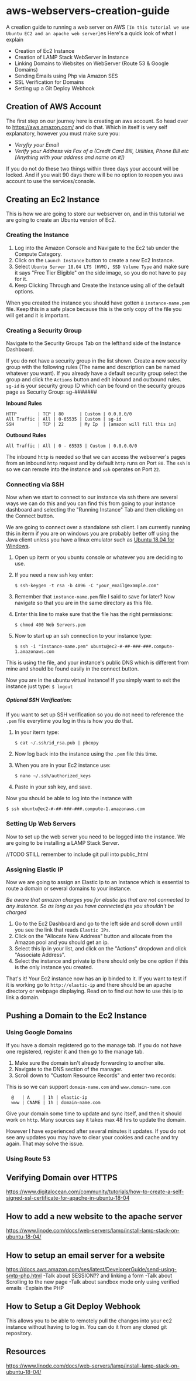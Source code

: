 # aws-webservers-creation-guide
A creation guide to running a web server on AWS ```[In this tutorial we use Ubuntu EC2 and an apache web server]```es 
Here's a quick look of what I explain
* Creation of Ec2 Instance
* Creation of LAMP Stack WebServer in Instance
* Linking Domains to Websites on WebServer (Route 53 & Google Domains)
* Sending Emails using Php via Amazon SES
* SSL Verification for Domains
* Setting up a Git Deploy Webhook

## Creation of AWS Account
The first step on our journey here is creating an aws account. So head over to https://aws.amazon.com/ and do that.
Which in itself is very self explanatory, however you must make sure you:
  * *Veryfiy your Email*
  * *Verify your Address via Fax of a (Credit Card Bill, Utilities, Phone Bill etc [Anything with your address and name on it])*
  
If you do not do these two things within three days your account will be locked. And if you wait 90 days there will be no option to reopen you aws account to use the services/console.

## Creating an Ec2 Instance
This is how we are going to store our webserver on, and in this tutorial we are going to create an Ubuntu version of Ec2.

### Creating the Instance
1. Log into the Amazon Console and Navigate to the Ec2 tab under the Compute Category.
1. Click on the `Launch Instance` button to create a new Ec2 Instance.
1. Select `Ubuntu Server 18.04 LTS (HVM), SSD Volume Type` and make sure it says "Free Tier Eligible" on the side image, so you do not have to pay for it.
1. Keep Clicking Through and Create the Instance using all of the default options.

When you created the instance you should have gotten a `instance-name.pem` file. Keep this in a safe place because this is the only copy of the file you will get and it is important. 

### Creating a Security Group
Navigate to the Security Groups Tab on the lefthand side of the Instance Dashboard.

If you do not have a security group in the list shown. Create a new security group with the following rules (The name and description can be named whatever you want). 
If you already have a default security group select the group and click the `Actions` button and edit inbound and outbound rules.
`sg-id` is your security group ID which can be found on the security groups page as Security Group: sg-#######

   **Inbound Rules**
   
    HTTP        | TCP | 80      | Custom | 0.0.0.0/0
    All Traffic | All | 0-65535 | Custom | sg-id
    SSH         | TCP | 22      | My Ip  | [amazon will fill this in]

   **Outbound Rules**
   
    All Traffic | All | 0 - 65535 | Custom | 0.0.0.0/0 

The inbound `http` is needed so that we can access the webserver's pages from an inbound `http` request and by default `http` runs on Port `80`.
The `ssh` is so we can remote into the instance and `ssh` operates on Port `22`.

### Connecting via SSH
Now when we start to connect to our instance via ssh there are several ways we can do this and you can find this from going to your instance dashboard and selecting the "Running Instance" Tab and then clicking on the Connect button.

We are going to connect over a standalone ssh client. I am currently running this in iterm if you are on windows you are probably better off using the Java client unless you have a linux emulator such as [Ubuntu 18.04 for Windows](https://www.microsoft.com/en-us/p/ubuntu-1804-lts/9n9tngvndl3q?activetab=pivot:overviewtab).

1. Open up iterm or you ubuntu console or whatever you are deciding to use.
1. If you need a new ssh key enter:
    
     `$ ssh-keygen -t rsa -b 4096 -C "your_email@example.com"`
1. Remember that `instance-name.pem` file I said to save for later? Now navigate so that you are in the same directory as this file.
1. Enter this line to make sure that the file has the right permissions:

    `$ chmod 400 Web Servers.pem`
1. Now to start up an ssh connection to your instance type:

    `$ ssh -i "instance-name.pem" ubuntu@ec2-#-##-###-###.compute-1.amazonaws.com`

This is using the file, and your instance's public DNS which is different from mine and should be found easily in the connect button.

Now you are in the ubuntu virtual instance!
If you simply want to exit the instance just type: `$ logout`

##### Optional SSH Verification:
If you want to set up SSH verification so you do not need to reference the `.pem` file everytime you log in this is how you do that.

1. In your iterm type: 

    `$ cat ~/.ssh/id_rsa.pub | pbcopy`
1. Now log back into the instance using the `.pem` file this time.
1. When you are in your Ec2 instance use: 
    
    `$ nano ~/.ssh/authorized_keys`
    
1. Paste in your ssh key, and save.

Now you should be able to log into the instance with

    $ ssh ubuntu@ec2-#-##-###-###.compute-1.amazonaws.com


### Setting Up Web Servers
Now to set up the web server you need to be logged into the instance. We are going to be installing a LAMP Stack Server.

//TODO STILL remember to include git pull into public_html

### Assigning Elastic IP
Now we are going to assign an Elastic Ip to an Instance which is essential to route a domain or several domains to your instance.

*Be aware that amazon charges you for elastic ips that are not connected to any instance. So as long as you have connected ips you shouldn't be charged*

1. Go to the Ec2 Dashboard and go to the left side and scroll down untill you see the link that reads `Elastic IPs`.
1. Click on the "Allocate New Address" button and allocate from the Amazon pool and you should get an ip.
1. Select this Ip in your list, and click on the "Actions" dropdown and click "Associate Address".
1. Select the instance and private ip there should only be one option if this is the only instance you created.

That's it! Your Ec2 instance now has an ip binded to it. If you want to test if it is working go to `http://elastic-ip` and there should be an apache directory or webpage displaying. Read on to find out how to use this ip to link a domain.

## Pushing a Domain to the Ec2 Instance

### Using Google Domains
If you have a domain registered go to the manage tab. If you do not have one registered, register it and then go to the manage tab. 

1. Make sure the domain isn't already forwarding to another site.
1. Navigate to the DNS section of the manager.
1. Scroll down to "Custom Resource Records" and enter two records:

This is so we can support `domain-name.com` and `www.domain-name.com`

      @   | A     | 1h | elastic-ip
      www | CNAME | 1h | domain-name.com

Give your domain some time to update and sync itself, and then it should work on `http`. Many sources say it takes max 48 hrs to update the domain. 

However I have experienced after several minutes it updates. If you do not see any updates you may have to clear your cookies and cache and try again. That may solve the issue.

### Using Route 53


## Verifying Domain over HTTPS
https://www.digitalocean.com/community/tutorials/how-to-create-a-self-signed-ssl-certificate-for-apache-in-ubuntu-18-04


## How to add a new website to the apache server
https://www.linode.com/docs/web-servers/lamp/install-lamp-stack-on-ubuntu-18-04/

## How to setup an email server for a website
https://docs.aws.amazon.com/ses/latest/DeveloperGuide/send-using-smtp-php.html
-Talk about SESSION?? and linking a form
-Talk about Scrolling to the new page
-Talk about sandbox mode only using verified emails 
-Explain the PHP

## How to Setup a Git Deploy Webhook
This allows you to be able to remotely pull the changes into your ec2 instance without having to log in. You can do it from any cloned git repository.

## Resources
https://www.linode.com/docs/web-servers/lamp/install-lamp-stack-on-ubuntu-18-04/

